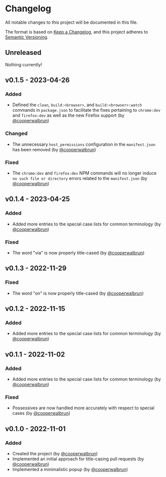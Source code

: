 # Changelog

All notable changes to this project will be documented in this file.

The format is based on [Keep a Changelog](https://keepachangelog.com/en/1.1.0/),
and this project adheres to [Semantic Versioning](https://semver.org/spec/v2.0.0.html).

## Unreleased

Nothing currently!

## v0.1.5 - 2023-04-26

### Added

* Defined the `clean`, `build:<browser>`, and `build:<browser>:watch` commands in `package.json` to
  facilitate the fixes pertaining to `chrome:dev` and `firefox:dev` as well as the new Firefox
  support (by [@cooperwalbrun](https://github.com/cooperwalbrun))

### Changed

* The unnecessary `host_permissions` configuration in the `manifest.json` has been removed
  (by [@cooperwalbrun](https://github.com/cooperwalbrun))

### Fixed

* The `chrome:dev` and `firefox:dev` NPM commands will no longer induce `no such file or directory`
  errors related to the `manifest.json` (by [@cooperwalbrun](https://github.com/cooperwalbrun))

## v0.1.4 - 2023-04-25

### Added

* Added more entries to the special case lists for common terminology (by
  [@cooperwalbrun](https://github.com/cooperwalbrun))

### Fixed

* The word "via" is now properly title-cased (by [@cooperwalbrun](https://github.com/cooperwalbrun))

## v0.1.3 - 2022-11-29

### Fixed

* The word "on" is now properly title-cased (by [@cooperwalbrun](https://github.com/cooperwalbrun))

## v0.1.2 - 2022-11-15

### Added

* Added more entries to the special case lists for common terminology (by
  [@cooperwalbrun](https://github.com/cooperwalbrun))

## v0.1.1 - 2022-11-02

### Added

* Added more entries to the special case lists for common terminology (by
  [@cooperwalbrun](https://github.com/cooperwalbrun))

### Fixed

* Possessives are now handled more accurately with respect to special cases (by
  [@cooperwalbrun](https://github.com/cooperwalbrun))

## v0.1.0 - 2022-11-01

### Added

* Created the project (by [@cooperwalbrun](https://github.com/cooperwalbrun))
* Implemented an initial approach for title-casing pull requests (by
  [@cooperwalbrun](https://github.com/cooperwalbrun))
* Implemented a minimalistic popup (by [@cooperwalbrun](https://github.com/cooperwalbrun))
